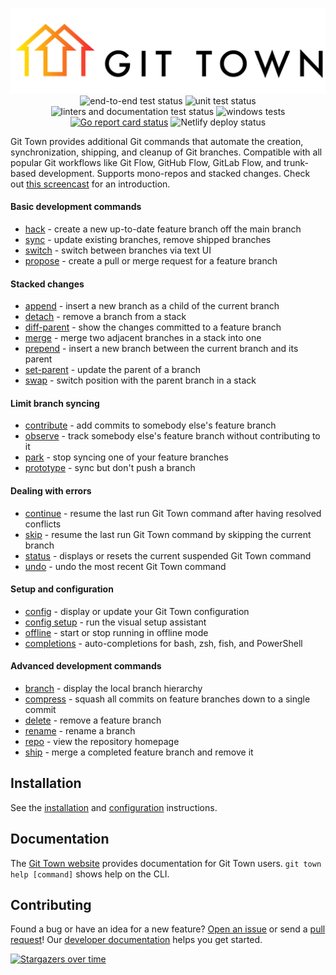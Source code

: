 <p align="center">
  <picture>
    <source media="(prefers-color-scheme: light)" srcset="https://raw.githubusercontent.com/git-town/git-town/main/website/src/logo.svg">
    <source media="(prefers-color-scheme: dark)" srcset="https://raw.githubusercontent.com/git-town/git-town/main/website/src/logo-dark.svg">
    <img alt="Git Town logo" src="https://raw.githubusercontent.com/git-town/git-town/main/website/src/logo.svg">
  </picture>
  <br>
  <img src="https://github.com/git-town/git-town/actions/workflows/cuke.yml/badge.svg" alt="end-to-end test status">
  <img src="https://github.com/git-town/git-town/actions/workflows/unit.yml/badge.svg" alt="unit test status">
  <img src="https://github.com/git-town/git-town/actions/workflows/lint.yml/badge.svg" alt="linters and documentation test status">
  <img src="https://github.com/git-town/git-town/actions/workflows/windows.yml/badge.svg" alt="windows tests">
  <a href="https://goreportcard.com/report/github.com/git-town/git-town"><img src="https://goreportcard.com/badge/github.com/git-town/git-town/v21" alt="Go report card status"></a>
  <img src="https://api.netlify.com/api/v1/badges/c2ea5505-be48-42e5-bb8a-b807d18d99ed/deploy-status" alt="Netlify deploy status">
</p>

Git Town provides additional Git commands that automate the creation,
synchronization, shipping, and cleanup of Git branches. Compatible with all
popular Git workflows like Git Flow, GitHub Flow, GitLab Flow, and trunk-based
development. Supports mono-repos and stacked changes. Check out
[this screencast](https://youtu.be/oLaUsUlFfTo) for an introduction.

#### Basic development commands

- [hack](https://www.git-town.com/commands/hack.html) - create a new up-to-date
  feature branch off the main branch
- [sync](https://www.git-town.com/commands/sync.html) - update existing
  branches, remove shipped branches
- [switch](https://www.git-town.com/commands/switch.html) - switch between
  branches via text UI
- [propose](https://www.git-town.com/commands/propose.html) - create a pull or
  merge request for a feature branch

#### Stacked changes

- [append](https://www.git-town.com/commands/append.html) - insert a new branch
  as a child of the current branch
- [detach](https://www.git-town.com/commands/detach.html) - remove a branch from
  a stack
- [diff-parent](https://www.git-town.com/commands/diff-parent.html) - show the
  changes committed to a feature branch
- [merge](https://www.git-town.com/commands/merge.html) - merge two adjacent
  branches in a stack into one
- [prepend](https://www.git-town.com/commands/prepend.html) - insert a new
  branch between the current branch and its parent
- [set-parent](https://www.git-town.com/commands/set-parent.html) - update the
  parent of a branch
- [swap](https://www.git-town.com/commands/swap.html) - switch position with the
  parent branch in a stack

#### Limit branch syncing

- [contribute](https://www.git-town.com/commands/contribute) - add commits to
  somebody else's feature branch
- [observe](https://www.git-town.com/commands/observe) - track somebody else's
  feature branch without contributing to it
- [park](https://www.git-town.com/commands/park) - stop syncing one of your
  feature branches
- [prototype](https://www.git-town.com/commands/prototype) - sync but don't push
  a branch

#### Dealing with errors

- [continue](https://www.git-town.com/commands/continue.html) - resume the last
  run Git Town command after having resolved conflicts
- [skip](https://www.git-town.com/commands/skip.html) - resume the last run Git
  Town command by skipping the current branch
- [status](https://www.git-town.com/commands/status.html) - displays or resets
  the current suspended Git Town command
- [undo](https://www.git-town.com/commands/undo.html) - undo the most recent Git
  Town command

#### Setup and configuration

- [config](https://www.git-town.com/commands/config.html) - display or update
  your Git Town configuration
- [config setup](https://www.git-town.com/commands/config-setup) - run the
  visual setup assistant
- [offline](https://www.git-town.com/commands/offline.html) - start or stop
  running in offline mode
- [completions](https://www.git-town.com/commands/completions) -
  auto-completions for bash, zsh, fish, and PowerShell

#### Advanced development commands

- [branch](https://www.git-town.com/commands/branch) - display the local branch
  hierarchy
- [compress](https://www.git-town.com/commands/compress.html) - squash all
  commits on feature branches down to a single commit
- [delete](https://www.git-town.com/commands/delete.html) - remove a feature
  branch
- [rename](https://www.git-town.com/commands/rename.html) - rename a branch
- [repo](https://www.git-town.com/commands/repo.html) - view the repository
  homepage
- [ship](https://www.git-town.com/commands/ship.html) - merge a completed
  feature branch and remove it

## Installation

See the [installation](https://www.git-town.com/install.html) and
[configuration](https://www.git-town.com/configuration) instructions.

## Documentation

The [Git Town website](https://www.git-town.com) provides documentation for Git
Town users. `git town help [command]` shows help on the CLI.

## Contributing

Found a bug or have an idea for a new feature?
[Open an issue](https://github.com/git-town/git-town/issues/new) or send a
[pull request](https://help.github.com/articles/using-pull-requests)! Our
[developer documentation](docs/DEVELOPMENT.md) helps you get started.

[![Stargazers over time](https://starchart.cc/git-town/git-town.svg)](https://starchart.cc/git-town/git-town)

